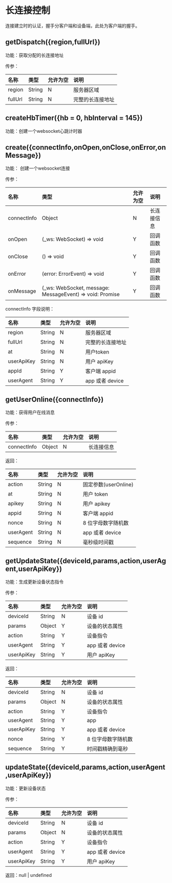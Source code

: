 # 长连接控制

连接建立时的认证，握手分客户端和设备端，此处为客户端的握手。

 ## getDispatch({region,fullUrl})

功能：获取分配的长连接地址

传参：

| 名称       | 类型                      | 允许为空 | 说明                        |
| :--------- | :------------------------ | :------- | :-------------------------- |
| region     | String                    | N        | 服务器区域         |
| fullUrl    | String                    | N        | 完整的长连接地址 |

## createHbTimer({hb = 0, hbInterval = 145})

功能：创建一个websocket心跳计时器

## create({connectInfo,onOpen,onClose,onError,onMessage})

功能： 创建一个websocket连接

传参：

| 名称       | 类型                      | 允许为空 | 说明                        |
| :--------- | :------------------------ | :------- | :-------------------------- |
| connectInfo     | Object                                             | N        | 长连接信息   |
| onOpen          | (_ws: WebSocket) => void                           | Y        | 回调函数   |
| onClose         | () => void                                         | Y        | 回调函数  |
| onError         | (error: ErrorEvent) => void                        | Y        | 回调函数 |
| onMessage       | (_ws: WebSocket, message: MessageEvent) => void: Promise<WebSocket>     | Y        | 回调函数  |

connectInfo 字段说明：

| 名称       | 类型                      | 允许为空 | 说明                        |
| :--------- | :------------------------ | :------- | :-------------------------- |
| region     | String                    | N        | 服务器区域        |
| fullUrl    | String                    | N        | 完整的长连接地址 |
| at         | String                    | N        | 用户token        |
| userApiKey | String                    | N        | 用户 apiKey |
| appId      | String                    | Y        | 客户端 appid          |
| userAgent  | String                    | Y        | app 或者 device |

## getUserOnline({connectInfo})

功能：获得用户在线消息

传参：

| 名称       | 类型                      | 允许为空 | 说明                        |
| :--------- | :------------------------ | :------- | :-------------------------- |
| connectInfo     | Object                | N        | 长连接信息   |

返回：

| 名称       | 类型                      | 允许为空 | 说明                        |
| :--------- | :------------------------ | :------- | :-------------------------- |
| action     | String                    | N        | 固定参数(userOnline)     |
| at         | String                    | N        | 用户 token  |
| apikey     | String                    | N        | 用户 apikey         |
| appid      | String                    | N        | 客户端 appid |
| nonce      | String                    | N        | 8 位字母数字随机数        |
| userAgent  | String                    | N        | app 或者 device  |
| sequence   | String                    | N        | 毫秒级时间戳 |

## getUpdateState({deviceId,params,action,userAgent,userApiKey})

功能：生成更新设备状态指令

传参：

| 名称       | 类型                      | 允许为空 | 说明                        |
| :--------- | :------------------------ | :------- | :-------------------------- |
| deviceId     | String                  | N        | 设备 id    |
| params       | Object                  | Y        | 设备的状态属性 |
| action       | String                  | Y        | 设备指令 |
| userAgent    | String                  | Y        | app 或者 device |
| userApiKey   | String                  | Y        | 用户 apiKey |

返回：

| 名称       | 类型                      | 允许为空 | 说明                        |
| :--------- | :------------------------ | :------- | :-------------------------- |
| deviceId     | String                  | N        | 设备 id   |
| params       | Object                  | N        | 设备的状态属性  |
| action       | String                  | Y        | 设备指令 |
| userAgent    | String                  | Y        | app  |
| userApiKey   | String                  | Y        | app 或者 device  |
| nonce        | String                  | Y        | 8 位字母数字随机数   |
| sequence     | String                  | Y        | 时间戳精确到毫秒 |

## updateState({deviceId,params,action,userAgent,userApiKey})

功能：更新设备状态

传参：

| 名称       | 类型                      | 允许为空 | 说明                        |
| :--------- | :------------------------ | :------- | :-------------------------- |
| deviceId     | String                  | N        | 设备 id    |
| params       | Object                  | N        | 设备的状态属性   |
| action       | String                  | Y        | 设备指令 |
| userAgent    | String                  | Y        | app 或者 device  |
| userApiKey   | String                  | Y        | 用户 apiKey |

返回：null | undefined
